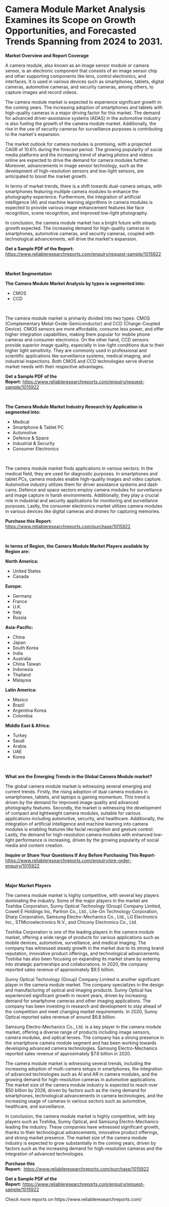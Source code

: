 <p><h1>Camera Module Market Analysis Examines its Scope on Growth Opportunities, and Forecasted Trends Spanning from 2024 to 2031.</h1></p><p><strong>Market Overview and Report Coverage</strong></p>
<p><p>A camera module, also known as an image sensor module or camera sensor, is an electronic component that consists of an image sensor chip and other supporting components like lens, control electronics, and interfaces. It is used in various devices such as smartphones, tablets, digital cameras, automotive cameras, and security cameras, among others, to capture images and record videos.</p><p>The camera module market is expected to experience significant growth in the coming years. The increasing adoption of smartphones and tablets with high-quality cameras is a major driving factor for this market. The demand for advanced driver-assistance systems (ADAS) in the automotive industry is also fueling the growth of the camera module market. Additionally, the rise in the use of security cameras for surveillance purposes is contributing to the market's expansion.</p><p>The market outlook for camera modules is promising, with a projected CAGR of 10.6% during the forecast period. The growing popularity of social media platforms and the increasing trend of sharing photos and videos online are expected to drive the demand for camera modules further. Moreover, advancements in image sensor technology, such as the development of high-resolution sensors and low-light sensors, are anticipated to boost the market growth.</p><p>In terms of market trends, there is a shift towards dual-camera setups, with smartphones featuring multiple camera modules to enhance the photography experience. Furthermore, the integration of artificial intelligence (AI) and machine learning algorithms in camera modules is expected to provide various image enhancement features like face recognition, scene recognition, and improved low-light photography.</p><p>In conclusion, the camera module market has a bright future with steady growth expected. The increasing demand for high-quality cameras in smartphones, automotive cameras, and security cameras, coupled with technological advancements, will drive the market's expansion.</p></p>
<p><strong>Get a Sample PDF of the Report:</strong> <a href="https://www.reliableresearchreports.com/enquiry/request-sample/1015922">https://www.reliableresearchreports.com/enquiry/request-sample/1015922</a></p>
<p>&nbsp;</p>
<p><strong>Market Segmentation</strong></p>
<p><strong>The Camera Module Market Analysis by types is segmented into:</strong></p>
<p><ul><li>CMOS</li><li>CCD</li></ul></p>
<p>&nbsp;</p>
<p><p>The camera module market is primarily divided into two types: CMOS (Complementary Metal-Oxide-Semiconductor) and CCD (Charge-Coupled Device). CMOS sensors are more affordable, consume less power, and offer higher integration capabilities, making them popular for mobile phone cameras and consumer electronics. On the other hand, CCD sensors provide superior image quality, especially in low-light conditions due to their higher light sensitivity. They are commonly used in professional and scientific applications like surveillance systems, medical imaging, and industrial inspections. Both CMOS and CCD technologies serve diverse market needs with their respective advantages.</p></p>
<p><strong>Get a Sample PDF of the Report:</strong>&nbsp;<a href="https://www.reliableresearchreports.com/enquiry/request-sample/1015922">https://www.reliableresearchreports.com/enquiry/request-sample/1015922</a></p>
<p>&nbsp;</p>
<p><strong>The Camera Module Market Industry Research by Application is segmented into:</strong></p>
<p><ul><li>Medical</li><li>Smartphone & Tablet PC</li><li>Automotive</li><li>Defence & Space</li><li>Industrial & Security</li><li>Consumer Electronics</li></ul></p>
<p>&nbsp;</p>
<p><p>The camera module market finds applications in various sectors. In the medical field, they are used for diagnostic purposes. In smartphones and tablet PCs, camera modules enable high-quality images and video capture. Automotive industry utilizes them for driver assistance systems and dash cams. Defence and space sectors employ camera modules for surveillance and image capture in harsh environments. Additionally, they play a crucial role in industrial and security applications for monitoring and surveillance purposes. Lastly, the consumer electronics market utilizes camera modules in various devices like digital cameras and drones for capturing memories.</p></p>
<p><strong>Purchase this Report:</strong>&nbsp; <a href="https://www.reliableresearchreports.com/purchase/1015922">https://www.reliableresearchreports.com/purchase/1015922</a></p>
<p>&nbsp;</p>
<p><strong>In terms of Region, the Camera Module Market Players available by Region are:</strong></p>
<p>
    <p> <strong> North America: </strong>
        <ul>
            <li>United States</li>
            <li>Canada</li>
        </ul>
        </p> 
    <p> <strong> Europe: </strong>
        <ul>
            <li>Germany</li>
            <li>France</li>
            <li>U.K.</li>
            <li>Italy</li>
            <li>Russia</li>
        </ul>
        </p> 
    <p> <strong> Asia-Pacific: </strong>
        <ul>
            <li>China</li>
            <li>Japan</li>
            <li>South Korea</li>
            <li>India</li>
            <li>Australia</li>
            <li>China Taiwan</li>
            <li>Indonesia</li>
            <li>Thailand</li>
            <li>Malaysia</li>
        </ul>
        </p> 
    <p> <strong> Latin America: </strong>
        <ul>
            <li>Mexico</li>
            <li>Brazil</li>
            <li>Argentina Korea</li>
            <li>Colombia</li>
        </ul>
        </p> 
    <p> <strong> Middle East & Africa: </strong>
        <ul>
            <li>Turkey</li>
            <li>Saudi</li>
            <li>Arabia</li>
            <li>UAE</li>
            <li>Korea</li>
        </ul>
    </p>
    </p>
<p>&nbsp;</p>
<p><strong>What are the Emerging Trends in the Global Camera Module market?</strong></p>
<p><p>The global camera module market is witnessing several emerging and current trends. Firstly, the rising adoption of dual camera modules in smartphones, tablets, and laptops is gaining momentum. This trend is driven by the demand for improved image quality and advanced photography features. Secondly, the market is witnessing the development of compact and lightweight camera modules, suitable for various applications including automotive, security, and healthcare. Additionally, the integration of artificial intelligence and machine learning into camera modules is enabling features like facial recognition and gesture control. Lastly, the demand for high-resolution camera modules with enhanced low-light performance is increasing, driven by the growing popularity of social media and content creation.</p></p>
<p><strong>Inquire or Share Your Questions If Any Before Purchasing This Report</strong>- <a href="https://www.reliableresearchreports.com/enquiry/pre-order-enquiry/1015922">https://www.reliableresearchreports.com/enquiry/pre-order-enquiry/1015922</a></p>
<p>&nbsp;</p>
<p><strong>Major Market Players</strong></p>
<p><p>The camera module market is highly competitive, with several key players dominating the industry. Some of the major players in the market are Toshiba Corporation, Sunny Optical Technology (Group) Company Limited, Cowell E Holdings Inc, Partron Co., Ltd., Lite-On Technology Corporation, Sharp Corporation, Samsung Electro-Mechanics Co., Ltd., LG Electronics Inc., STMicroelectronics N.V., and Chicony Electronics Co., Ltd.</p><p>Toshiba Corporation is one of the leading players in the camera module market, offering a wide range of products for various applications such as mobile devices, automotive, surveillance, and medical imaging. The company has witnessed steady growth in the market due to its strong brand reputation, innovative product offerings, and technological advancements. Toshiba has also been focusing on expanding its market share by entering into strategic partnerships and collaborations. In 2020, the company reported sales revenue of approximately $9.5 billion.</p><p>Sunny Optical Technology (Group) Company Limited is another significant player in the camera module market. The company specializes in the design and manufacturing of optical and imaging products. Sunny Optical has experienced significant growth in recent years, driven by increasing demand for smartphone cameras and other imaging applications. The company has been investing in research and development to stay ahead of the competition and meet changing market requirements. In 2020, Sunny Optical reported sales revenue of around $6.8 billion.</p><p>Samsung Electro-Mechanics Co., Ltd. is a key player in the camera module market, offering a diverse range of products including image sensors, camera modules, and optical lenses. The company has a strong presence in the smartphone camera module segment and has been working towards developing advanced camera technologies. Samsung Electro-Mechanics reported sales revenue of approximately $7.6 billion in 2020.</p><p>The camera module market is witnessing several trends, including the increasing adoption of multi-camera setups in smartphones, the integration of advanced technologies such as AI and AR in camera modules, and the growing demand for high-resolution cameras in automotive applications. The market size of the camera module industry is expected to reach over $50 billion by 2026, driven by factors such as the rising demand for smartphones, technological advancements in camera technologies, and the increasing usage of cameras in various sectors such as automotive, healthcare, and surveillance.</p><p>In conclusion, the camera module market is highly competitive, with key players such as Toshiba, Sunny Optical, and Samsung Electro-Mechanics leading the industry. These companies have witnessed significant growth, thanks to their technological advancements, innovative product offerings, and strong market presence. The market size of the camera module industry is expected to grow substantially in the coming years, driven by factors such as the increasing demand for high-resolution cameras and the integration of advanced technologies.</p></p>
<p><strong>Purchase this Report:</strong>&nbsp;&nbsp;<a href="https://www.reliableresearchreports.com/purchase/1015922">https://www.reliableresearchreports.com/purchase/1015922</a></p>
<p></p>
<p><strong>Get a Sample PDF of the Report:</strong>&nbsp;<a href="https://www.reliableresearchreports.com/enquiry/request-sample/1015922">https://www.reliableresearchreports.com/enquiry/request-sample/1015922</a></p>
<p>Check more reports on https://www.reliableresearchreports.com/</p>